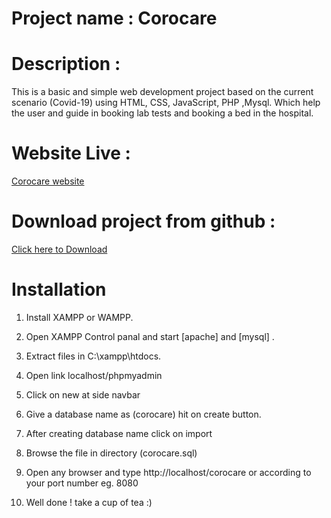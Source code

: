 # Project name : Corocare

# Description : 

This is a basic and simple web development project based on the current scenario (Covid-19) using HTML, CSS, JavaScript, PHP ,Mysql. Which help the user and guide in booking lab tests and booking a bed in the hospital.


# Website Live :

[Corocare website](https://corocare.epizy.com/)


# Download project from github :

[Click here to Download](https://github.com/mravirajsingh/corocare)



# Installation

   1. Install XAMPP or WAMPP.

   2. Open XAMPP Control panal and start [apache] and [mysql] .

   3. Extract files in C:\xampp\htdocs.

   4. Open link localhost/phpmyadmin

   5. Click on new at side navbar
   
   6. Give a database name as (corocare) hit on create button.

   7. After creating database name click on import
   
   8. Browse the file in directory (corocare.sql)

   9. Open any browser and type http://localhost/corocare or according to your port number eg. 8080
   
   10. Well done ! take a cup of tea :)
   
